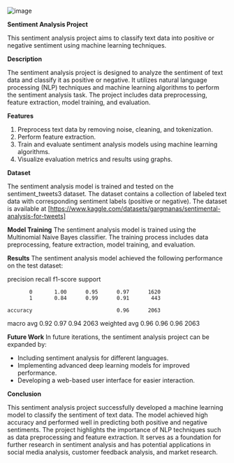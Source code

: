 ![image](https://github.com/anwesapal/Sentiment-Analysis/assets/125749544/6ebfacbe-8956-41e6-bfbf-aff972c48e53)

**Sentiment Analysis Project**

This sentiment analysis project aims to classify text data into positive or negative sentiment using machine learning techniques.

**Description**

The sentiment analysis project is designed to analyze the sentiment of text data and classify it as positive or negative. It utilizes natural language processing (NLP) techniques and machine learning algorithms to perform the sentiment analysis task. The project includes data preprocessing, feature extraction, model training, and evaluation.

**Features**

1. Preprocess text data by removing noise, cleaning, and tokenization.
2. Perform feature extraction.
3. Train and evaluate sentiment analysis models using machine learning algorithms.
4. Visualize evaluation metrics and results using graphs.

**Dataset**

The sentiment analysis model is trained and tested on the sentiment_tweets3 dataset. The dataset contains a collection of labeled text data with corresponding sentiment labels (positive or negative). The dataset is available at [https://www.kaggle.com/datasets/gargmanas/sentimental-analysis-for-tweets] 

**Model Training**
The sentiment analysis model is trained using the Multinomial Naive Bayes classifier. The training process includes data preprocessing, feature extraction, model training, and evaluation. 


**Results**
The sentiment analysis model achieved the following performance on the test dataset:

precision    recall  f1-score   support

           0       1.00      0.95      0.97      1620
           1       0.84      0.99      0.91       443

    accuracy                           0.96      2063
   macro avg       0.92      0.97      0.94      2063
weighted avg       0.96      0.96      0.96      2063

**Future Work**
In future iterations, the sentiment analysis project can be expanded by:

* Including sentiment analysis for different languages.
* Implementing advanced deep learning models for improved performance.
* Developing a web-based user interface for easier interaction.

**Conclusion**

This sentiment analysis project successfully developed a machine learning model to classify the sentiment of text data. The model achieved high accuracy and performed well in predicting both positive and negative sentiments. The project highlights the importance of NLP techniques such as data preprocessing and feature extraction. It serves as a foundation for further research in sentiment analysis and has potential applications in social media analysis, customer feedback analysis, and market research.
